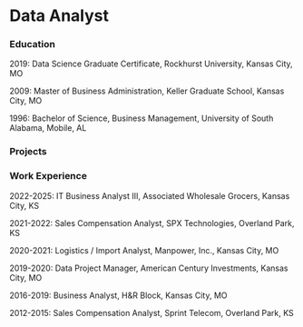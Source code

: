 # Data Analyst

### Education
2019: Data Science Graduate Certificate, Rockhurst University, Kansas City, MO

2009: Master of Business Administration, Keller Graduate School, Kansas City, MO

1996: Bachelor of Science, Business Management, University of South Alabama, Mobile, AL

### Projects



### Work Experience
2022-2025: IT Business Analyst III, Associated Wholesale Grocers, Kansas City, KS

2021-2022: Sales Compensation Analyst, SPX Technologies, Overland Park, KS

2020-2021: Logistics / Import Analyst, Manpower, Inc., Kansas City, MO 

2019-2020: Data Project Manager, American Century Investments, Kansas City, MO 

2016-2019: Business Analyst, H&R Block, Kansas City, MO 

2012-2015: Sales Compensation Analyst, Sprint Telecom, Overland Park, KS 
